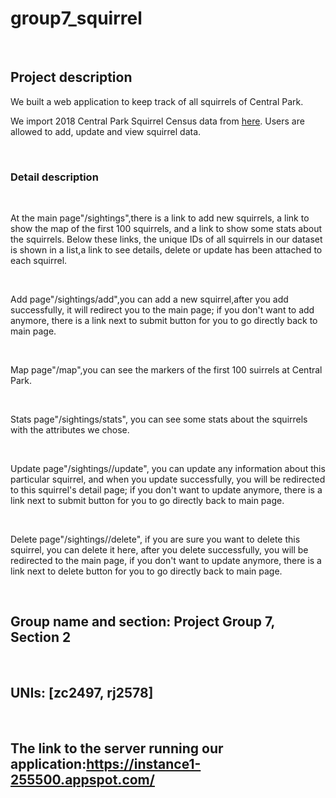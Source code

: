 <table>
<h1>group7_squirrel
</h1>
<br>
<h2>Project description
</h2>
<p>We built a web application to keep track of all squirrels of Central Park.</p>
<p>We import 2018 Central Park Squirrel Census data from <a href='https://data.cityofnewyork.us/api/views/vfnx-vebw/rows.csv'>here</a>. Users are allowed to add, update and view squirrel data.</p>
<br>
<h3>Detail description</h3>
<br>
<p>At the main page"/sightings",there is a link to add new squirrels, a link to show the map of the first 100 squirrels, and a link to show some stats about the squirrels. Below these links, the unique IDs of all squirrels in our dataset is shown in a list,a link to see details, delete or update has been attached to each squirrel.
</p>
<br>
<p>Add page"/sightings/add",you can add a new squirrel,after you add successfully, it will redirect you to the main page; if you don't want to add anymore, there is a link next to submit button for you to go directly back to main page. 
</p>
<br>
<p>Map page"/map",you can see the markers  of the first 100 suirrels at Central Park.
</p>
<br>
<p>Stats page"/sightings/stats", you can see some stats about the squirrels with the attributes we chose.
</p>
<br>
<p>Update page"/sightings/<unique-squirrel-id>/update", you can update any information about this particular squirrel, and when you update successfully, you will be redirected to this squirrel's detail page; if you don't want to update anymore, there is a link next to submit
 button for you to go directly back to main page. 
</p>
<br>
<p>Delete page"/sightings/<unique-squirrel-id>/delete", if you are sure you want to delete this squirrel, you can delete it here, after you delete successfully, you will be redirected to the main page, if you don't want to update anymore, there is a link next to delete button for you to go directly back to main page.
</p>
<br>
<h2>Group name and section: Project Group 7, Section 2
</h2>
<br>
<h2>UNIs: [zc2497, rj2578]
</h2>
<br>
<h2>The link to the server running our application:<a href='https://instance1-255500.appspot.com/'>https://instance1-255500.appspot.com/</a>
</h2>
</table>
